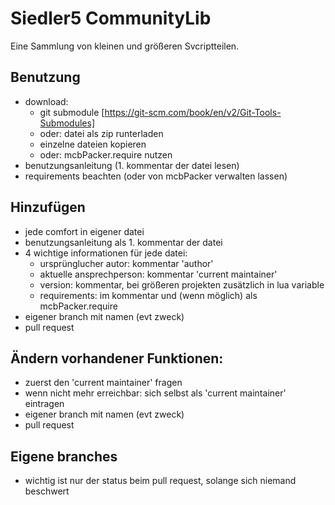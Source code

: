 
# Siedler5 CommunityLib

Eine Sammlung von kleinen und größeren Svcriptteilen.

## Benutzung
- download:
	- git submodule [https://git-scm.com/book/en/v2/Git-Tools-Submodules]
	- oder: datei als zip runterladen
	- einzelne dateien kopieren
	- oder: mcbPacker.require nutzen
- benutzungsanleitung (1. kommentar der datei lesen)
- requirements beachten (oder von mcbPacker verwalten lassen)

## Hinzufügen
- jede comfort in eigener datei
- benutzungsanleitung als 1. kommentar der datei
- 4 wichtige informationen für jede datei:
	- ursprünglucher autor: kommentar 'author'
	- aktuelle ansprechperson: kommentar 'current maintainer'
	- version: kommentar, bei größeren projekten zusätzlich in lua variable
	- requirements: im kommentar und (wenn möglich) als mcbPacker.require
- eigener branch mit namen (evt zweck)
- pull request

## Ändern vorhandener Funktionen:
- zuerst den 'current maintainer' fragen
- wenn nicht mehr erreichbar: sich selbst als 'current maintainer' eintragen
- eigener branch mit namen (evt zweck)
- pull request

## Eigene branches
- wichtig ist nur der status beim pull request, solange sich niemand beschwert
